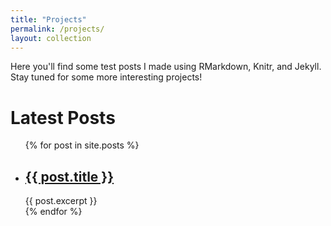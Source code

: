 ```yaml
---
title: "Projects"
permalink: /projects/
layout: collection
---
```


Here you'll find some test posts I made using RMarkdown, Knitr, and Jekyll. Stay tuned for some more interesting projects!


<h1>Latest Posts</h1>

<ul>
  {% for post in site.posts %}
    <li>
      <h2><a href="{{ post.url }}">{{ post.title }}</a></h2>
      {{ post.excerpt }}
    </li>
  {% endfor %}
</ul>
